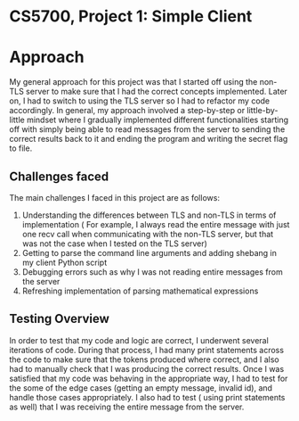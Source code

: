 ﻿# CS5700, Project 1: Simple Client

# Approach 

My general approach for this project was that I started off using the non-TLS server to make sure that I had the correct concepts implemented. Later on, I had to switch to using the TLS server so I had to refactor my code accordingly. In general, my approach involved a step-by-step or little-by-little mindset where I gradually implemented different functionalities starting off with simply being able to read messages from the server to sending the correct results back to it and ending the program and writing the secret flag to file. 
## Challenges faced
The main challenges I faced in this project are as follows: 
1. Understanding the differences between TLS and non-TLS in terms of implementation ( For example, I always read the entire message with just one recv call when communicating with the non-TLS server, but that was not the case when I tested on the TLS server)
2. Getting to parse the command line arguments and adding shebang in my client Python script
3. Debugging errors such as why I was not reading entire messages from the server 
4. Refreshing implementation of parsing mathematical expressions 
## Testing Overview 
In order to test that my code and logic are correct, I underwent several iterations of code. During that process, I had many print statements across the code to make sure that the tokens produced where correct, and I also had to manually check that I was producing the correct results. Once I was satisfied that my code was behaving in the appropriate way, I had to test for the some of the edge cases (getting an empty message, invalid id), and handle those cases appropriately. I also had to test ( using print statements as well) that I was receiving the entire message from the server. 